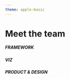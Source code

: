 ```yaml
---
theme: apple-basic
---
```


<h1 class='pt-5 pb-5'>Meet the team</h1>

<div class="grid grid-cols-1">
   <div>
      <div class="flex p-2 gap-2 m-2">
        <h5 class='w-30'>FRAMEWORK</h5>
        <Profile name="Ivan" role="Tech lead" github="idanov" country="🇧🇬"/>
        <Profile name="Lorena" role="SWE" github="lorenabalan" country="🇷🇴"/>
        <Profile name="Merel" role="SWE" github="MerelTheisenQB" country="🇳🇱"/>
        <Profile name="Antony" role="DS SWE" github="AntonyMilneQB" country="🇬🇧"/>
        <Profile name="Jiri" role="DE SWE" github="jiriklein" country="🇨🇿"/>
        <Profile name="Sajid" role="Intern" github="SajidAlamQB" country="🇬🇧"/>
      </div>
   </div>
   <div>
      <div class="flex p-2 gap-2 m-2">
        <h5 class='w-30'>VIZ</h5>
        <Profile name="Lim" role="Tech lead" github="limdauto" country="🇻🇳"/>
        <Profile name="Susanna" role="Front end" github="studioswong" country="🇭🇰 🇦🇺"/>
        <Profile name="Rashida" role="Front end" country="🇮🇳" github="rashidakanchwala"/>
        <Profile name="Tynan" role="Front end" country="🇺🇸" github="tynandebold"/>
        <Profile name="Ahdra" role="Intern" country="🇰🇪" github="tynandebold"/>
      </div>
   </div>
   <div>
    <div class="flex p-2 gap-2 m-2">
      <h5 class='w-30'>PRODUCT & DESIGN</h5>
      <Profile name="Yetunde" role="Product Lead" github="yetudada" country="🇿🇦"/>
      <Profile name="Joel" role="Product" github="datajoely" country="🇬🇧"/>
      <Profile name="Gabriel" role="Visual Designer"  country="🇧🇷" github="GabrielComymQB"/>
      <Profile name="Andrew" role="Visual Designer"  country="🇿🇦" github=""/>
    </div>
  </div>
</div>

<Socials/>